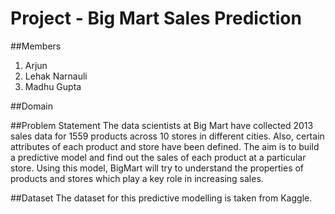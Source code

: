 # Project - Big Mart Sales Prediction

##Members
1) Arjun
2) Lehak Narnauli
3) Madhu Gupta

##Domain

##Problem Statement
The data scientists at Big Mart have collected 2013 sales data for 1559 products across 10 stores in different cities. Also, certain attributes of each product and store have been defined. The aim is to build a predictive model and find out the sales of each product at a particular store.
Using this model, BigMart will try to understand the properties of products and stores which play a key role in increasing sales.

##Dataset
The dataset for this predictive modelling is taken from Kaggle.
